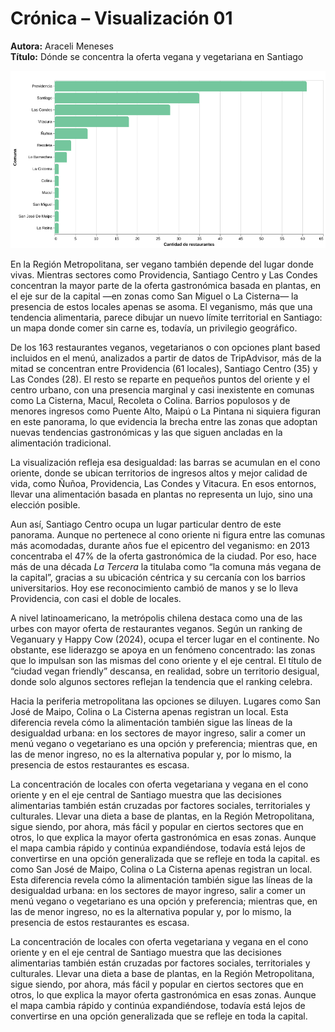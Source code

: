 # Crónica – Visualización 01  
**Autora:** Araceli Meneses  
**Título:** Dónde se concentra la oferta vegana y vegetariana en Santiago  

![Visualización: Dónde se concentra la oferta vegana y vegetariana en Santiago](vis_oferta_vegana_comunas%20(1).png)

En la Región Metropolitana, ser vegano también depende del lugar donde vivas. Mientras sectores como Providencia, Santiago Centro y Las Condes concentran la mayor parte de la oferta gastronómica basada en plantas, en el eje sur de la capital —en zonas como San Miguel o La Cisterna— la presencia de estos locales apenas se asoma. El veganismo, más que una tendencia alimentaria, parece dibujar un nuevo límite territorial en Santiago: un mapa donde comer sin carne es, todavía, un privilegio geográfico.

De los 163 restaurantes veganos, vegetarianos o con opciones plant based incluidos en el menú, analizados a partir de datos de TripAdvisor, más de la mitad se concentran entre Providencia (61 locales), Santiago Centro (35) y Las Condes (28). El resto se reparte en pequeños puntos del oriente y el centro urbano, con una presencia marginal y casi inexistente en comunas como La Cisterna, Macul, Recoleta o Colina. Barrios populosos y de menores ingresos como Puente Alto, Maipú o La Pintana ni siquiera figuran en este panorama, lo que evidencia la brecha entre las zonas que adoptan nuevas tendencias gastronómicas y las que siguen ancladas en la alimentación tradicional.

La visualización refleja esa desigualdad: las barras se acumulan en el cono oriente, donde se ubican territorios de ingresos altos y mejor calidad de vida, como Ñuñoa, Providencia, Las Condes y Vitacura. En esos entornos, llevar una alimentación basada en plantas no representa un lujo, sino una elección posible.

Aun así, Santiago Centro ocupa un lugar particular dentro de este panorama. Aunque no pertenece al cono oriente ni figura entre las comunas más acomodadas, durante años fue el epicentro del veganismo: en 2013 concentraba el 47% de la oferta gastronómica de la ciudad. Por eso, hace más de una década *La Tercera* la titulaba como “la comuna más vegana de la capital”, gracias a su ubicación céntrica y su cercanía con los barrios universitarios. Hoy ese reconocimiento cambió de manos y se lo lleva Providencia, con casi el doble de locales.

A nivel latinoamericano, la metrópolis chilena destaca como una de las urbes con mayor oferta de restaurantes veganos. Según un ranking de Veganuary y Happy Cow (2024), ocupa el tercer lugar en el continente. No obstante, ese liderazgo se apoya en un fenómeno concentrado: las zonas que lo impulsan son las mismas del cono oriente y el eje central. El título de “ciudad vegan friendly” descansa, en realidad, sobre un territorio desigual, donde solo algunos sectores reflejan la tendencia que el ranking celebra.

Hacia la periferia metropolitana las opciones se diluyen. Lugares como San José de Maipo, Colina o La Cisterna apenas registran un local. Esta diferencia revela cómo la alimentación también sigue las líneas de la desigualdad urbana: en los sectores de mayor ingreso, salir a comer un menú vegano o vegetariano es una opción y preferencia; mientras que, en las de menor ingreso, no es la alternativa popular y, por lo mismo, la presencia de estos restaurantes es escasa.

La concentración de locales con oferta vegetariana y vegana en el cono oriente y en el eje central de Santiago muestra que las decisiones alimentarias también están cruzadas por factores sociales, territoriales y culturales. Llevar una dieta a base de plantas, en la Región Metropolitana, sigue siendo, por ahora, más fácil y popular en ciertos sectores que en otros, lo que explica la mayor oferta gastronómica en esas zonas. Aunque el mapa cambia rápido y continúa expandiéndose, todavía está lejos de convertirse en una opción generalizada que se refleje en toda la capital.
es como San José de Maipo, Colina o La Cisterna apenas registran un local. Esta diferencia revela cómo la alimentación también sigue las líneas de la desigualdad urbana: en los sectores de mayor ingreso, salir a comer un menú vegano o vegetariano es una opción y preferencia; mientras que, en las de menor ingreso, no es la alternativa popular y, por lo mismo, la presencia de estos restaurantes es escasa.  

La concentración de locales con oferta vegetariana y vegana en el cono oriente y en el eje central de Santiago muestra que las decisiones alimentarias también están cruzadas por factores sociales, territoriales y culturales. Llevar una dieta a base de plantas, en la Región Metropolitana, sigue siendo, por ahora, más fácil y popular en ciertos sectores que en otros, lo que explica la mayor oferta gastronómica en esas zonas. Aunque el mapa cambia rápido y continúa expandiéndose, todavía está lejos de convertirse en una opción generalizada que se refleje en toda la capital.  
